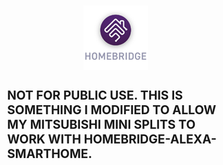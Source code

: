 <p align="center">
  <img alt="homebridge-logo" src="https://raw.githubusercontent.com/homebridge/branding/master/logos/homebridge-wordmark-logo-vertical.png" width="150">
</p>

# NOT FOR PUBLIC USE. THIS IS SOMETHING I MODIFIED TO ALLOW MY MITSUBISHI MINI SPLITS TO WORK WITH HOMEBRIDGE-ALEXA-SMARTHOME.
